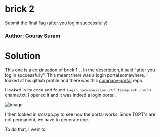 brick 2
=

Submit the final flag (after you log in successfully)

### Author: Gourav Suram

Solution
=

This one is a continuation of brick 1.... In the description, it said "after you log in successfully". This meant there was a login portal somewhere. I looked at his github profile and there was this [company-portal](https://github.com/tombrickctf/company-portal) repo.

I looked in its code and found `login.hackenvision.ctf.teamquark.com` in cname.txt. I opened it and it was indeed a login portal.

![image](https://github.com/Apzyte-Gamer/hack-Envision-2024/assets/71684682/829942fd-a066-4492-93bd-cc4afa6eb178)

I then looked in src/app.py to see how the portal works. Since TOPT's are not permanent, we have to generate one.

To do that, I went to 
